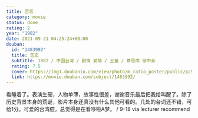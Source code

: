 ```yaml
---
title: 苦恋
category: movie
status: done
rating: 2
year: "1982"
date: 2021-09-21 04:25:24+08:00
douban:
  id: "1483992"
  title: 苦恋
  subtitle: 1982 / 中国台湾 / 剧情 爱情 / 王童 / 慕思成 徐中菲
  rating: 7.5
  cover: https://img1.doubanio.com/view/photo/m_ratio_poster/public/p2524057169.jpg
  link: https://movie.douban.com/subject/1483992/
---
```


看睡着了。表演生硬，人物单薄，故事性很差，谢谢音乐最后把我给叫醒了。除了历史背景本身的荒诞，影片本身还真没有什么其他可看的。几处的台词还不错，可给1分。可爱的台湾腔，总觉得是在看哆啦A梦。 / 9-18 via lecturer recommend
